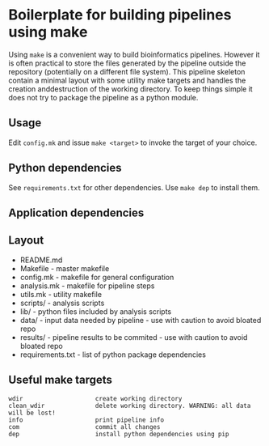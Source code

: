 Boilerplate for building pipelines using make
=============================================

Using `make` is a convenient way to build bioinformatics pipelines. However it is often practical to store the files generated by the pipeline
outside the repository (potentially on a different file system). This pipeline skeleton contain a minimal layout with some utility make targets and handles the creation anddestruction of the working directory. To keep things simple it does not try to package the pipeline as a python module.

Usage
-----

Edit `config.mk` and issue `make <target>` to invoke the target of your choice.

Python dependencies
-------------------

See `requirements.txt` for other dependencies. Use `make dep` to install them.

Application dependencies
------------------------

Layout
------

* README.md
* Makefile          - master makefile
* config.mk         - makefile for general configuration
* analysis.mk       - makefile for pipeline steps
* utils.mk          - utility makefile
* scripts/          - analysis scripts
* lib/              - python files included by analysis scripts
* data/             - input data needed by pipeline - use with caution to avoid bloated repo
* results/          - pipeline results to be commited - use with caution to avoid bloated repo
* requirements.txt  - list of python package dependencies

Useful make targets
-------------------

```
wdir                    create working directory
clean_wdir              delete working directory. WARNING: all data will be lost!
info                    print pipeline info
com                     commit all changes
dep                     install python dependencies using pip
```
